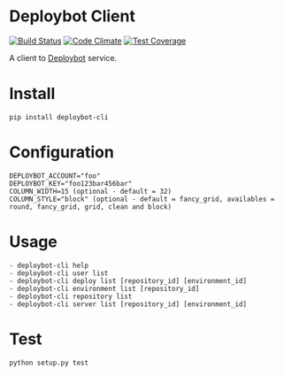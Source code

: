 # Deploybot Client

[![Build Status](https://travis-ci.org/mrprompt/deploybot-cli.svg?branch=master)](https://travis-ci.org/mrprompt/deploybot-cli)
[![Code Climate](https://codeclimate.com/github/mrprompt/deploybot-cli/badges/gpa.svg)](https://codeclimate.com/github/mrprompt/deploybot-cli)
[![Test Coverage](https://codeclimate.com/github/mrprompt/deploybot-cli/badges/coverage.svg)](https://codeclimate.com/github/mrprompt/deploybot-cli/coverage)

A client to [Deploybot](https://www.deploybot.com) service.

# Install

```
pip install deploybot-cli
```

# Configuration

```
DEPLOYBOT_ACCOUNT="foo"
DEPLOYBOT_KEY="foo123bar456bar"
COLUMN_WIDTH=15 (optional - default = 32)
COLUMN_STYLE="block" (optional - default = fancy_grid, availables = round, fancy_grid, grid, clean and block)
```

# Usage

```
- deploybot-cli help
- deploybot-cli user list
- deploybot-cli deploy list [repository_id] [environment_id]
- deploybot-cli environment list [repository_id]
- deploybot-cli repository list
- deploybot-cli server list [repository_id] [environment_id]

```

# Test

```
python setup.py test
```